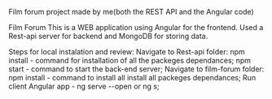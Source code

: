 Film forum project made by me(both the REST API and the Angular code)

Film Forum
This is a WEB application using Angular for the frontend. Used a Rest-api server for backend and MongoDB for storing data.

Steps for local instalation and review:
Navigate to Rest-api folder:
npm install - command for installation of all the packeges dependances;
npm start - command to start the back-end server;
Navigate to film-forum folder:
npm install - command to install all install all packeges dependances;
Run client Angular app - ng serve --open or ng s;
